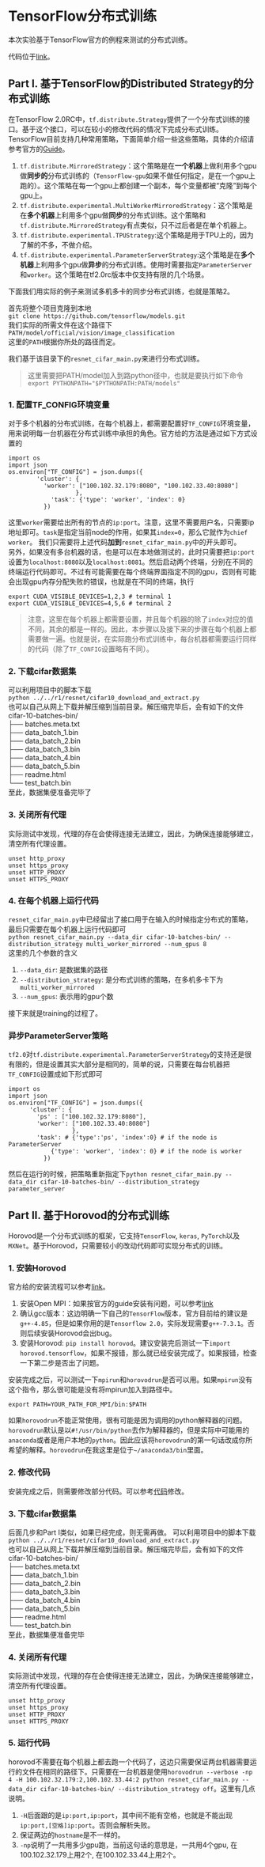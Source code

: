 # TensorFlow分布式训练
本次实验基于TensorFlow官方的例程来测试的分布式训练。

代码位于[link](https://github.com/tensorflow/models/tree/master/official/vision/image_classification)。
## Part I. 基于TensorFlow的Distributed Strategy的分布式训练
在TensorFlow 2.0RC中，`tf.distribute.Strategy`提供了一个分布式训练的接口。基于这个接口，可以在较小的修改代码的情况下完成分布式训练。TensorFlow目前支持几种常用策略，下面简单介绍一些这些策略，具体的介绍请参考官方的[Guide](https://www.tensorflow.org/beta/guide/distribute_strategy)。
1. `tf.distribute.MirroredStrategy`：这个策略是在**一个机器**上做利用多个gpu做**同步的**分布式训练的（`TensorFlow-gpu`如果不做任何指定，是在一个gpu上跑的）。这个策略在每一个gpu上都创建一个副本，每个变量都被“克隆”到每个gpu上。
2. `tf.distribute.experimental.MultiWorkerMirroredStrategy`：这个策略是在**多个机器**上利用多个gpu做**同步**的分布式训练。这个策略和`tf.distribute.MirroredStrategy`有点类似，只不过后者是在单个机器上。
3. `tf.distribute.experimental.TPUStrategy`:这个策略是用于TPU上的，因为了解的不多，不做介绍。
4. `tf.distribute.experimental.ParameterServerStrategy`:这个策略是在**多个机器**上利用多个gpu做**异步**的分布式训练。使用时需要指定`ParameterServer`和`worker`。这个策略在tf2.0rc版本中仅支持有限的几个场景。

下面我们用实际的例子来测试多机多卡的同步分布式训练，也就是策略2。

首先将整个项目克隆到本地\
`git clone https://github.com/tensorflow/models.git`\
我们实际的所需文件在这个路径下\
`PATH/model/official/vision/image_classification`\
这里的`PATH`根据你所处的路径而定。

我们基于该目录下的`resnet_cifar_main.py`来进行分布式训练。

> 这里需要把PATH/model加入到路python径中，也就是要执行如下命令\
`export PYTHONPATH="$PYTHONPATH:PATH/models"`


### 1. 配置TF_CONFIG环境变量
对于多个机器的分布式训练，在每个机器上，都需要配置好`TF_CONFIG`环境变量，用来说明每一台机器在分布式训练中承担的角色。官方给的方法是通过如下方式设置的
```
import os
import json
os.environ["TF_CONFIG"] = json.dumps({
        'cluster': {
          'worker': ["100.102.32.179:8080", "100.102.33.40:8080"]
                   },
            'task': {'type': 'worker', 'index': 0}
          })
```
这里`worker`需要给出所有的节点的`ip:port`。注意，这里不需要用户名，只需要ip地址即可。`task`是指定当前node的作用，如果其`index=0`，那么它就作为`chief worker`。
我们只需要将上述代码**加到**`resnet_cifar_main.py`中的开头即可。\
另外，如果没有多台机器的话，也是可以在本地做测试的，此时只需要把`ip:port`设置为`localhost:8080`以及`localhost:8081`。然后启动两个终端，分别在不同的终端运行代码即可。不过有可能需要在每个终端界面指定不同的gpu，否则有可能会出现gpu内存分配失败的错误，也就是在不同的终端，执行
```
export CUDA_VISIBLE_DEVICES=1,2,3 # terminal 1
export CUDA_VISIBLE_DEVICES=4,5,6 # terminal 2
```
>注意，这里在每个机器上都需要设置，并且每个机器的除了`index`对应的值不同，其余的都是一样的。因此，本步骤以及接下来的步骤在每个机器上都需要做一遍。也就是说，在实际跑分布式训练中，每台机器都需要运行同样的代码（除了`TF_CONFIG`设置略有不同）。

### 2. 下载cifar数据集
可以利用项目中的脚本下载\
`python ../../r1/resnet/cifar10_download_and_extract.py`\
也可以自己从网上下载并解压缩到当前目录。解压缩完毕后，会有如下的文件\
cifar-10-batches-bin/\
├── batches.meta.txt\
├── data_batch_1.bin\
├── data_batch_2.bin\
├── data_batch_3.bin\
├── data_batch_4.bin\
├── data_batch_5.bin\
├── readme.html\
└── test_batch.bin\
至此，数据集便准备完毕了


### 3. 关闭所有代理
实际测试中发现，代理的存在会使得连接无法建立，因此，为确保连接能够建立，清空所有代理设置。
```
unset http_proxy
unset https_proxy
unset HTTP_PROXY
unset HTTPS_PROXY
```

### 4. 在每个机器上运行代码
`resnet_cifar_main.py`中已经留出了接口用于在输入的时候指定分布式的策略，最后只需要在每个机器上运行代码即可\
`python resnet_cifar_main.py --data_dir cifar-10-batches-bin/ --distribution_strategy multi_worker_mirrored --num_gpus 8`\
这里的几个参数的含义
1. `--data_dir`: 是数据集的路径
2. `--distribution_strategy`: 是分布式训练的策略，在多机多卡下为` multi_worker_mirrored`
3. `--num_gpus`: 表示用的gpu个数

接下来就是training的过程了。

### 异步ParameterServer策略
`tf2.0`对`tf.distribute.experimental.ParameterServerStrategy`的支持还是很有限的，但是设置其实大部分是相同的，简单的说，只需要在每台机器把`TF_CONFIG`设置成如下形式即可
```
import os
import json
os.environ["TF_CONFIG"] = json.dumps({
      'cluster': {
        'ps' : ["100.102.32.179:8080"],
        'worker': ["100.102.33.40:8080"]
                  },
        'task': # {'type':'ps', 'index':0} # if the node is ParameterServer
            {'type': 'worker', 'index': 0} # if the node is worker
          })
```
然后在运行的时候，把策略重新指定下`python resnet_cifar_main.py --data_dir cifar-10-batches-bin/ --distribution_strategy parameter_server`

## Part II. 基于Horovod的分布式训练
Horovod是一个分布式训练的框架，它支持`TensorFlow`, `keras`, `PyTorch`以及`MXNet`。基于Horovod，只需要较小的改动代码即可实现分布式的训练。

### 1. 安装Horovod
官方给的安装流程可以参考[link](https://github.com/horovod/horovod#install)。
1. 安装Open MPI：如果按官方的guide安装有问题，可以参考[link](https://github.com/openucx/ucx/wiki/OpenMPI-and-OpenSHMEM-installation-with-UCX)
2. 确认gcc版本：这边明确一下自己的`TensorFlow`版本，官方目前给的建议是`g++-4.85`，但是如果你用的是`Tensorflow 2.0`，实际发现需要`g++-7.3.1`。否则后续安装Horovod会出bug。
3. 安装Horovod: `pip install horovod`。建议安装完后测试一下`import horovod.tensorflow`，如果不报错，那么就已经安装完成了。如果报错，检查一下第二步是否出了问题。

安装完成之后，可以测试一下`mpirun`和`horovodrun`是否可以用。如果`mpirun`没有这个指令，那么很可能是没有将mpirun加入到路径中。
```
export PATH=YOUR_PATH_FOR_MPI/bin:$PATH
```
如果`horovodrun`不能正常使用，很有可能是因为调用的python解释器的问题。`horovodrun`默认是以`#!/usr/bin/python`去作为解释器的，但是实际中可能用的`anaconda`或者是用户本地的`python`。因此应该将`horovodrun`的第一句话改成你所希望的解释。`horovodrun`在我这里是位于`~/anaconda3/bin`里面。
### 2. 修改代码
安装完成之后，则需要修改部分代码。可以参考[代码](https://github.com/horovod/horovod/blob/master/examples/tensorflow2_keras_mnist.py)修改。


### 3. 下载cifar数据集
后面几步和Part I类似，如果已经完成，则无需再做。
可以利用项目中的脚本下载\
`python ../../r1/resnet/cifar10_download_and_extract.py`\
也可以自己从网上下载并解压缩到当前目录。解压缩完毕后，会有如下的文件\
cifar-10-batches-bin/\
├── batches.meta.txt\
├── data_batch_1.bin\
├── data_batch_2.bin\
├── data_batch_3.bin\
├── data_batch_4.bin\
├── data_batch_5.bin\
├── readme.html\
└── test_batch.bin\
至此，数据集便准备完毕

### 4. 关闭所有代理
实际测试中发现，代理的存在会使得连接无法建立，因此，为确保连接能够建立，清空所有代理设置。
```
unset http_proxy
unset https_proxy
unset HTTP_PROXY
unset HTTPS_PROXY
```
### 5. 运行代码
horovod不需要在每个机器上都去跑一个代码了，这边只需要保证两台机器需要运行的文件在相同的路径下。只需要在一台机器是使用`horovodrun --verbose -np 4 -H 100.102.32.179:2,100.102.33.44:2 python resnet_cifar_main.py --data_dir cifar-10-batches-bin/ --distribution_strategy off`。这里有几点说明。
1. `-H`后面跟的是`ip:port,ip:port`，其中间不能有空格，也就是不能出现`ip:port,[空格]ip:port`。否则会解析失败。
2. 保证两边的`hostname`是不一样的。
3. `-np`说明了一共用多少gpu跑，当前这句话的意思是，一共用4个gpu, 在100.102.32.179上用2个, 在100.102.33.44上用2个。
